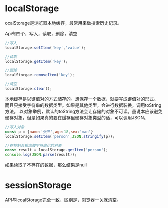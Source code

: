 # localStorage
ocalStorage是浏览器本地缓存，最常用来做搜索历史记录。

Api有四个，写入，读取，删除，清空
```js
//写入
localStorage.setItem('key','value');

//读取
localStorage.getItem('key');

//删除
localStorgae.removeItem('key');

//清空
localStorage.clear();
```

本地缓存是以键值对的方式储存的。想保存一个数据，就要写成键值对的形式。
而且只接受字符串的数据类型。如果是其他类型，会进行数据装换，调用toString方法。
以对象举例，默认的toString方法会让存储的对象不可读。虽说本应该避免储存对象，但是如果真的要在缓存里储存对象类型的话，可以调用JSON。
```js
//写入对象
const p = {name:'张三',age:18,sex:'man'}
localStorage.setItem('person',JSON.stringify(p));

//在控制台输出被字符串化的对象
const result = localStorage.getItem('person');
console.log(JSON.parse(result));
```
如果读取了不存在的数据，那么结果是null

# sessionStorage
API与lcoalStorage完全一致，区别是，浏览器一关就清空。